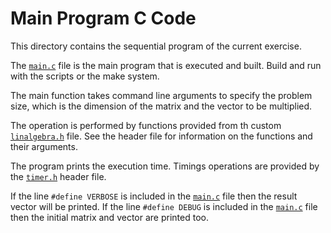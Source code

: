 # Main Program C Code

This directory contains the sequential program of the current exercise.

The [`main.c`](./src/main.c) file is the main program that is executed and built. Build and run with the scripts or the make system.

The main function takes command line arguments to specify the problem size, which is the dimension of the matrix and the vector to be multiplied.

The operation is performed by functions provided from th custom [`linalgebra.h`](./inc/linalgebra.h) file. See the header file for information on the functions and their arguments.

The program prints the execution time. Timings operations are provided by the [`timer.h`](./inc/timer.h) header file.

If the line `#define VERBOSE` is included in the [`main.c`](./src/main.c) file then the result vector will be printed.
If the line `#define DEBUG` is included in the [`main.c`](./src/main.c) file then the initial matrix and vector are printed too.
